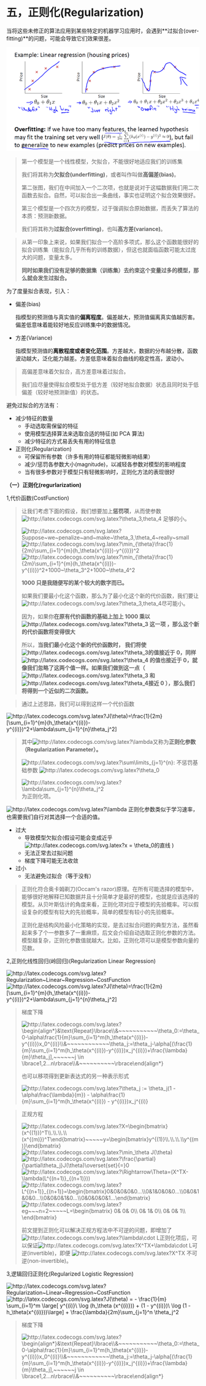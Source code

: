 # 五，正则化(Regularization)

当将这些未修正的算法应用到某些特定的机器学习应用时，会遇到**过拟合(over-fitting)**的问题，可能会导致它们效果很差。

![过拟合](https://raw.githubusercontent.com/hoshiki-elmea/MachineLearning-AndrewNG-NoteBook/main/Images/overfitting.jpg)

> 第一个模型是一个线性模型，欠拟合，不能很好地适应我们的训练集
>
> 我们将其称为**欠拟合(underfitting)**，或者叫作叫做**高偏差(bias)**。
>
> 第二张图，我们在中间加入一个二次项，也就是说对于这幅数据我们用二次函数去拟合。自然，可以拟合出一条曲线，事实也证明这个拟合效果很好。
>
> 第三个模型是一个四次方的模型，过于强调拟合原始数据，而丢失了算法的本质：预测新数据。
>
> 我们将其称为**过拟合(overfitting)**，也叫**高方差(variance)**。

>从第一印象上来说，如果我们拟合一个高阶多项式，那么这个函数能很好的拟合训练集（能拟合几乎所有的训练数据），但这也就面临函数可能太过庞大的问题，变量太多。
>
>**同时如果我们没有足够的数据集（训练集）去约束这个变量过多的模型，那么就会发生过拟合。**

为了度量拟合表现，引入：

- 偏差(bias)

  指模型的预测值与真实值的**偏离程度**。偏差越大，预测值偏离真实值越厉害。偏差低意味着能较好地反应训练集中的数据情况。

- 方差(Variance)

  指模型预测值的**离散程度或者变化范围**。方差越大，数据的分布越分散，函数波动越大，泛化能力越差。方差低意味着拟合曲线的稳定性高，波动小。

> 高偏差意味着欠拟合，高方差意味着过拟合。
>
> 我们应尽量使得拟合模型处于低方差（较好地拟合数据）状态且同时处于低偏差（较好地预测新值）的状态。

避免过拟合的方法有：

- 减少特征的数量
  - 手动选取需保留的特征
  - 使用模型选择算法来选取合适的特征(如 PCA 算法)
  - 减少特征的方式易丢失有用的特征信息
- 正则化(Regularization)
  - 可保留所有参数（许多有用的特征都能轻微影响结果）
  - 减少/惩罚各参数大小(magnitude)，以减轻各参数对模型的影响程度
  - 当有很多参数对于模型只有轻微影响时，正则化方法的表现很好

**（一）正则化(regurlarization)**

1,代价函数(CostFunction)

> 让我们考虑下面的假设，我们想要加上**惩罚项**，从而使参数<img src="http://latex.codecogs.com/svg.latex?\theta_3,\theta_4" title="http://latex.codecogs.com/svg.latex?\theta_3,theta_4" /> 足够的小。
>
> <img src="http://latex.codecogs.com/svg.latex?Suppose~we~penalize~and~make~\theta_3,\theta_4~really~small" title="http://latex.codecogs.com/svg.latex?Suppose~we~penalize~and~make~\theta_3,\theta_4~really~small" />
>
> <img  src="http://latex.codecogs.com/svg.latex?\min_{\theta}\frac{1}{2m}\sum_{i=1}^{m}(h_\theta(x^{(i)})-y^{(i)})^2"   title="http://latex.codecogs.com/svg.latex?\min_{\theta}\frac{1}{2m}\sum_{i=1}^{m}(h_\theta(x^{(i)})-y^{(i)})^2"  />
>
> <img src="http://latex.codecogs.com/svg.latex?\min_{\theta}\frac{1}{2m}\sum_{i=1}^{m}(h_\theta(x^{(i)})-y^{(i)})^2+1000~\theta_3^2+1000~\theta_4^2" title="http://latex.codecogs.com/svg.latex?\min_{\theta}\frac{1}{2m}\sum_{i=1}^{m}(h_\theta(x^{(i)})-y^{(i)})^2+1000~\theta_3^2+1000~\theta_4^2" />
>
> **1000 只是我随便写的某个较大的数字而已。**
>
> 如果我们要最小化这个函数，那么为了最小化这个新的代价函数，我们要让<img src="http://latex.codecogs.com/svg.latex?\theta_3,\theta_4" title="http://latex.codecogs.com/svg.latex?\theta_3,theta_4" />尽可能小。
>
> 因为，如果你**在原有代价函数的基础上加上 1000 乘以<img src="http://latex.codecogs.com/svg.latex?\theta_3" title="http://latex.codecogs.com/svg.latex?\theta_3" /> 这一项 ，那么这个新的代价函数将变得很大**
>
> 所以，**当我们最小化这个新的代价函数时， 我们将使 <img src="http://latex.codecogs.com/svg.latex?\theta_3" title="http://latex.codecogs.com/svg.latex?\theta_3" />的值接近于 0，同样<img src="http://latex.codecogs.com/svg.latex?\theta_4" title="http://latex.codecogs.com/svg.latex?\theta_4" /> 的值也接近于 0，就像我们忽略了这两个值一样。如果我们做到这一点（<img src="http://latex.codecogs.com/svg.latex?\theta_3" title="http://latex.codecogs.com/svg.latex?\theta_3" /> 和 <img src="http://latex.codecogs.com/svg.latex?\theta_4" title="http://latex.codecogs.com/svg.latex?\theta_4" />接近 0 ），那么我们将得到一个近似的二次函数。**

> 通过上述思路，我们可以得到这样一个代价函数

<img src="http://latex.codecogs.com/svg.latex?J(\theta)=\frac{1}{2m}[\sum_{i=1}^{m}(h_\theta(x^{(i)})-y^{(i)})^2+\lambda\sum_{j=1}^{n}\theta_j^2]" title="http://latex.codecogs.com/svg.latex?J(\theta)=\frac{1}{2m}[\sum_{i=1}^{m}(h_\theta(x^{(i)})-y^{(i)})^2+\lambda\sum_{j=1}^{n}\theta_j^2]" />

> 其中<img src="http://latex.codecogs.com/svg.latex?\lambda" title="http://latex.codecogs.com/svg.latex?\lambda" />又称为**正则化参数（Regularization Parameter）。** 
>
> <img src="http://latex.codecogs.com/svg.latex?\sum\limits_{j=1}^{n}" title="http://latex.codecogs.com/svg.latex?\sum\limits_{j=1}^{n}" />: 不惩罚基础参数 <img src="http://latex.codecogs.com/svg.latex?\theta_0" title="http://latex.codecogs.com/svg.latex?\theta_0" />
>
> <img src="http://latex.codecogs.com/svg.latex?\lambda\sum_{j=1}^{n}\theta_j^2" title="http://latex.codecogs.com/svg.latex?\lambda\sum_{j=1}^{n}\theta_j^2" />为正则化项。

<img src="http://latex.codecogs.com/svg.latex?\lambda" title="http://latex.codecogs.com/svg.latex?\lambda" /> 正则化参数类似于学习速率，也需要我们自行对其选择一个合适的值。

- 过大
  - 导致模型欠拟合(假设可能会变成近乎<img src="http://latex.codecogs.com/svg.latex?x = \theta_0" title="http://latex.codecogs.com/svg.latex?x = \theta_0" />的直线 )
  - 无法正常去过拟问题
  - 梯度下降可能无法收敛
- 过小
  - 无法避免过拟合（等于没有）

> 正则化符合奥卡姆剃刀(Occam's  razor)原理。在所有可能选择的模型中，能够很好地解释已知数据并且十分简单才是最好的模型，也就是应该选择的模型。从贝叶斯估计的角度来看，正则化项对应于模型的先验概率。可以假设复杂的模型有较大的先验概率，简单的模型有较小的先验概率。
>
> 正则化是结构风险最小化策略的实现，是去过拟合问题的典型方法，虽然看起来多了个一参数多了一重麻烦，后文会介绍自动选取正则化参数的方法。模型越复杂，正则化参数值就越大。比如，正则化项可以是模型参数向量的范数。

2,正则化线性回归(岭回归)(Regularization Linear Regression)

<img src="http://latex.codecogs.com/svg.latex?Regularization~Linear~Regression~CostFunction" title="http://latex.codecogs.com/svg.latex?Regularization~Linear~Regression~CostFunction" />

<img src="http://latex.codecogs.com/svg.latex?J(\theta)=\frac{1}{2m}[\sum_{i=1}^{m}(h_\theta(x^{(i)})-y^{(i)})^2+\lambda\sum_{j=1}^{n}\theta_j^2]" title="http://latex.codecogs.com/svg.latex?J(\theta)=\frac{1}{2m}[\sum_{i=1}^{m}(h_\theta(x^{(i)})-y^{(i)})^2+\lambda\sum_{j=1}^{n}\theta_j^2]" />

> 梯度下降
>
> <img  src="http://latex.codecogs.com/svg.latex?\begin{align*}&\text{Repeat}\lbrace\\&~~~~~~~~~~~\theta_0:=\theta_0-\alpha\frac{1}{m}\sum_{i=1}^m(h_\theta(x^{(i)})-y^{(i)})x_0^{(i)}\\&~~~~~~~~~~~~\theta_j:=\theta_j-\alpha[(\frac{1}{m}\sum_{i=1}^m(h_\theta(x^{(i)})-y^{(i)})x_j^{(i)})&plus;\frac{\lambda}{m}\theta_j],~~~~~~j&space;\in&space;\lbrace1,2...n\rbrace\\&~~~~~~~~~~\rbrace\end{align*}"   title="http://latex.codecogs.com/svg.latex?\begin{align*}&\text{Repeat}\lbrace\\&~~~~~~~~~~~\theta_0:=\theta_0-\alpha\frac{1}{m}\sum_{i=1}^m(h_\theta(x^{(i)})-y^{(i)})x_0^{(i)}\\&~~~~~~~~~~~~\theta_j:=\theta_j-\alpha[(\frac{1}{m}\sum_{i=1}^m(h_\theta(x^{(i)})-y^{(i)})x_j^{(i)})+\frac{\lambda}{m}\theta_j],~~~~~~j  \in \lbrace1,2...n\rbrace\\&~~~~~~~~~~\rbrace\end{align*}" />
>
> 也可以移项得到更新表达式的另一种表示形式
>
> <img src="http://latex.codecogs.com/svg.latex?\theta_j := \theta_j(1 - \alpha\frac{\lambda}{m}) - \alpha\frac{1}{m}\sum_{i=1}^m(h_\theta(x^{(i)}) - y^{(i)})x_j^{(i)}" title="http://latex.codecogs.com/svg.latex?\theta_j := \theta_j(1 - \alpha\frac{\lambda}{m}) - \alpha\frac{1}{m}\sum_{i=1}^m(h_\theta(x^{(i)}) - y^{(i)})x_j^{(i)}" />

> 正规方程
>
> <img  src="http://latex.codecogs.com/svg.latex?X=\begin{bmatrix}(x^{(1)})^T\\.\\.\\.\\(x^{(m)})^T\end{bmatrix}~~~~~y=\begin{bmatrix}y^{(1)}\\.\\.\\.\\y^{(m)}\end{bmatrix}"   title="http://latex.codecogs.com/svg.latex?X=\begin{bmatrix}(x^{(1)})^T\\.\\.\\.\\(x^{(m)})^T\end{bmatrix}~~~~~y=\begin{bmatrix}y^{(1)}\\.\\.\\.\\y^{(m)}\end{bmatrix}"  />
>
> <img  src="http://latex.codecogs.com/svg.latex?\min_\theta&space;J(\theta)"  title="http://latex.codecogs.com/svg.latex?\min_\theta J(\theta)" />
>
> <img  src="http://latex.codecogs.com/svg.latex?\frac{\partial}{\partial\theta_j}J(\theta)\overset{set}{=}0"   title="http://latex.codecogs.com/svg.latex?\frac{\partial}{\partial\theta_j}J(\theta)\overset{set}{=}0"  />
>
> <img  src="http://latex.codecogs.com/svg.latex?\Rightarrow\Theta=(X^TX-\lambda(L^{(n&plus;1)}_{(n&plus;1)}))"   title="http://latex.codecogs.com/svg.latex?\Rightarrow\Theta=(X^TX-\lambda(L^{(n+1)}_{(n+1)}))"  />
>
> <img  src="http://latex.codecogs.com/svg.latex?L^{(n&plus;1)}_{(n&plus;1)}=\begin{bmatrix}0&0&0&0&0...\\0&1&0&0&0...\\0&0&1&0&0...\\0&0&0&1&0...\\0&0&0&0&1...\end{bmatrix}"   title="http://latex.codecogs.com/svg.latex?L^{(n+1)}_{(n+1)}=\begin{bmatrix}0&0&0&0&0...\\0&1&0&0&0...\\0&0&1&0&0...\\0&0&0&1&0...\\0&0&0&0&1...\end{bmatrix}"  />
>
> <img src="http://latex.codecogs.com/svg.latex?eg~~~n=2~~~~~L=\begin{bmatrix} 0&  0&  0\\ 0&  1&  0\\ 0&  0&  1\\ \end{bmatrix}" title="http://latex.codecogs.com/svg.latex?eg~~~n=2~~~~~L=\begin{bmatrix} 0&  0&  0\\ 0&  1&  0\\ 0&  0&  1\\ \end{bmatrix}" />
>
> 前文提到正则化可以解决正规方程法中不可逆的问题，即增加了 <img src="http://latex.codecogs.com/svg.latex?\lambda\cdot L" title="http://latex.codecogs.com/svg.latex?\lambda\cdot L" />正则化项后，可以保证<img src="http://latex.codecogs.com/svg.latex?X^TX+\lambda\cdot L" title="http://latex.codecogs.com/svg.latex?X^TX+\lambda\cdot L" />可逆(invertible)，即便 <img src="http://latex.codecogs.com/svg.latex?X^TX" title="http://latex.codecogs.com/svg.latex?X^TX" /> 不可逆(non-invertible)。

3,逻辑回归正则化(Regularized Logistic Regression)

<img src="http://latex.codecogs.com/svg.latex?Regularization~Logistic~Regression~CostFunction" title="http://latex.codecogs.com/svg.latex?Regularization~Linear~Regression~CostFunction" />

<img src="http://latex.codecogs.com/svg.latex?J(\theta) = - \frac{1}{m} \sum_{i=1}^m \large[ y^{(i)}\ \log (h_\theta (x^{(i)})) + (1 - y^{(i)})\ \log (1 - h_\theta(x^{(i)}))\large] + \frac{\lambda}{2m}\sum_{j=1}^n \theta_j^2" title="http://latex.codecogs.com/svg.latex?J(\theta) = - \frac{1}{m} \sum_{i=1}^m \large[ y^{(i)}\ \log (h_\theta (x^{(i)})) + (1 - y^{(i)})\ \log (1 - h_\theta(x^{(i)}))\large] + \frac{\lambda}{2m}\sum_{j=1}^n \theta_j^2" />



> 梯度下降
>
> <img  src="http://latex.codecogs.com/svg.latex?\begin{align*}&\text{Repeat}\lbrace\\&~~~~~~~~~~~\theta_0:=\theta_0-\alpha\frac{1}{m}\sum_{i=1}^m(h_\theta(x^{(i)})-y^{(i)})x_0^{(i)}\\&~~~~~~~~~~~~\theta_j:=\theta_j-\alpha[(\frac{1}{m}\sum_{i=1}^m(h_\theta(x^{(i)})-y^{(i)})x_j^{(i)})&plus;\frac{\lambda}{m}\theta_j],~~~~~~j&space;\in&space;\lbrace1,2...n\rbrace\\&~~~~~~~~~~\rbrace\end{align*}"   title="http://latex.codecogs.com/svg.latex?\begin{align*}&\text{Repeat}\lbrace\\&~~~~~~~~~~~\theta_0:=\theta_0-\alpha\frac{1}{m}\sum_{i=1}^m(h_\theta(x^{(i)})-y^{(i)})x_0^{(i)}\\&~~~~~~~~~~~~\theta_j:=\theta_j-\alpha[(\frac{1}{m}\sum_{i=1}^m(h_\theta(x^{(i)})-y^{(i)})x_j^{(i)})+\frac{\lambda}{m}\theta_j],~~~~~~j  \in \lbrace1,2...n\rbrace\\&~~~~~~~~~~\rbrace\end{align*}" />


